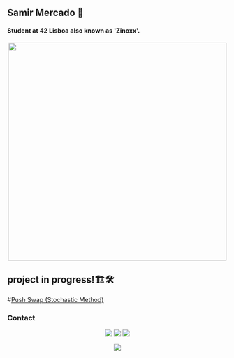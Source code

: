 ## Samir Mercado 🐬
#### Student at 42 Lisboa also known as 'Zinoxx'.

<p align="center">
  <img src="https://www.42lisboa.com/wp-content/uploads/2024/08/42-Lisboa_Horizontal.png" style="width: 500px;">
</p>

## project in progress!🏗️🛠️
#[Push Swap (Stochastic Method)](https://github.com/Zinoxx0/Push_Swap)

### Contact

<p align="center">
	<a href="https://www.discord.com/users/zinoxx0"><img src="https://img.shields.io/badge/Discord-zinoxx0-7289DA?style=for-the-badge&logo=discord&logoColor=white"></a>
	<a href="https://www.instagram.com/Zinoxx.0"><img src="https://img.shields.io/badge/Instagram-Zinoxx.0-E4405F?style=for-the-badge&logo=instagram&logoColor=white"></a>
	<a href="https://www.steamcommunity.com/id/Zinoxx1"><img src="https://img.shields.io/badge/Steam-Zinoxx-000000?style=for-the-badge&logo=steam&logoColor=white"></a>
</p>

<p align="center">
  <img src="https://skillicons.dev/icons?i=c,cpp,py,js,photoshop,aftereffects">
</p>
